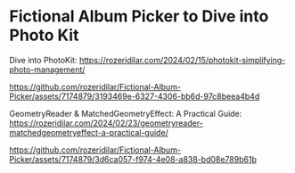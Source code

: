 # Fictional Album Picker to Dive into Photo Kit 

Dive into PhotoKit: https://rozeridilar.com/2024/02/15/photokit-simplifying-photo-management/

https://github.com/rozeridilar/Fictional-Album-Picker/assets/7174879/3193469e-6327-4306-bb6d-97c8beea4b4d

GeometryReader & MatchedGeometryEffect: A Practical Guide: https://rozeridilar.com/2024/02/23/geometryreader-matchedgeometryeffect-a-practical-guide/

https://github.com/rozeridilar/Fictional-Album-Picker/assets/7174879/3d6ca057-f974-4e08-a838-bd08e789b61b


